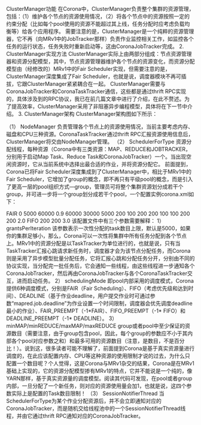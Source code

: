 ClusterManager功能
在Corona中，ClusterManager负责整个集群的资源管理，包括：（1）维护各个节点的资源使用情况，（2）将各个节点中的资源按照一定的约束分配（比如每个pool使用的资源不能超过其上线，任务分配时应考虑负载均衡等）给各个应用程序。
需要注意的是，ClusterManager是一个纯粹的资源管理器，它不再（向MRv1中的JobTracker那样）负责作业监控相关工作，如监控各个任务的运行状态，任务失败时重新启动等，这由CoronaJobTracker完成。
2. ClusterManager实现方法
ClusterManager实际上由两部分组成：节点资源管理器和资源分配模型，其中，节点资源管理器维护各个节点的资源变化，而资源分配模型由（经修改的）MRv1中的Fair Scheduler实现，但需要注意的是，ClusterManager深度集成了Fair Scheduler，也就是说，调度器模块不再可插拔，它跟ClusterManager紧紧耦合在一起。
ClusterManager需要与CoronaJobTracker和CoronaTaskTracker通信，这些都是通过thrift RPC实现的，具体涉及到的RPC协议，我已在前几篇文章中进行了介绍，在此不赘述。为了提高效率，ClusterManager采用了非阻塞异步编程模型，具体将在下一节中介绍。
3. ClusterManager架构
ClusterManager架构图如下所示：

（1） NodeManager
负责管理各个节点上的资源使用情况，当前主要考虑内存、磁盘和CPU三种资源。CoronaTaskTracker通过thrift RPC汇报资源使用信息后，ClusterManager将交由NodeManager管理。
（2） SchedulerForType
资源分配线程，每种资源（Corona中有三类资源：MAP、REDUCE和JOBTRACKER，分别用于启动Map Task、Reduce Task和CoronaJobTracker）一个。当出现空闲资源时，它从当前系统中选择出最合适的作业，并将资源分配它。
前面提到，Corona已将Fair Scheduler深度集成到了ClusterManager中，相比于MRv1中的Fair Scheduler，它增加了group的概念，即不再只有平级pool的概念，而是引入了更高一层的pool组织方式—group，管理员可将整个集群资源划分成若干个group，并可进一步将一个group划分成若干个pool，一个配置实例corona.xml如下：
<?xml version=”1.0″?>
<configuration>
<defaultSchedulingMode>FAIR</defaultSchedulingMode>
<nodeLocalityWaitMAP>0</nodeLocalityWaitMAP>
<rackLocalityWaitMAP>5000</rackLocalityWaitMAP>
<preemptedTaskMaxRunningTime>60000</preemptedTaskMaxRunningTime>
<shareStarvingRatio>0.9</shareStarvingRatio>
<starvingTimeForShare>60000</starvingTimeForShare>
<starvingTimeForMinimum>30000</starvingTimeForMinimum>
<grantsPerIteration>5000</grantsPerIteration>
<group name=”group_a”>
<minMAP>200</minMAP>
<minREDUCE>100</minREDUCE>
<maxMAP>200</maxMAP>
<maxREDUCE>200</maxREDUCE>
<pool name=”pool_sla”>
<minMAP>100</minMAP>
<minREDUCE>100</minREDUCE>
<maxMAP>200</maxMAP>
<maxREDUCE>200</maxREDUCE>
<weight>2.0</weight>
<schedulingMode>FIFO</schedulingMode>
</pool>
<pool name=”pool_nonsla”>
</pool>
</group>
<group name =”group_b”>
<maxMAP>200</maxMAP>
<maxREDUCE>200</maxREDUCE>
<weight>3.0</weight>
</group>
</configuration>
该配置文件中有三个参数需要解释：
1） grantsPerIteration 该参数表示一次性分配的task数目上限，默认是5000，如果你的集群足够小，那么，Corona可以一次性将集群中所有任务分配到各个节点上。MRv1中的资源分配是以TaskTracker为单位进行的，也就是说，只有当TaskTracker汇报心跳请求新任务时，调度器才会为该节点分配任务，而Corona则是采用了异步模型批量分配任务，它将汇报心跳和分配任务分开，分别由不同的协议实现，当分配完一批任务后，它会通知一些线程，由这些线程进一步通知各个CoronaJobTracker，然后再由CoronaJobTracker与各个CoronaTaskTracker交互，进而启动任务。
2） schedulingMode 即pool内部采用的调度模式，Corona提供6种调度模式，分别是FAIR（Fair Scheduling）、FIFO（考虑优先级和达到时间）、DEADLINE（基于作业deadline，用户提交作业时可通过参数“mapred.job.deadline”为作业设置一个时间限制，调度器会优先调度deadline最小的作业）、FAIR_PREEMPT（-1*FAIR）、FIFO_PREEMPT（-1* FIFO）和DEADLINE_PREEMPT（-1* DEADLINE）。
3） minMAP/minREDUCE/maxMAP/maxREDUCE group或者pool中至少保证的资源数目（需要注意，由于group包含pool，因此，每个group的参数应不小于其内部各个pool对应参数之和）和最多可用的资源数目（注意，是数目，不是百分比！）。说到这，很多读者可能不理解了，前面提到Corona是基于真实资源量进行调度的，在此应该配置内存、CPU等这种资源的使用限制才说的过去，为什么只配置一个数目呢？个人觉得，这是Corona与MRv1杂交的结果，Corona是在MRv1基础上实现的，它的资源分配模型掺有MRv1的特点，它并不能说是一个纯的，像YARN那样，基于真实资源量的调度模型。阅读其代码可发现，在pool或者group内部，一旦分配了一个新任务，则对应的资源使用量会加1，也就是说，这四个参数实际上是配置的Task数目限制！
（3） SessionNotifierThread
当SchedulerForType为某个作业分配资源后，并不会立即通知对应的CoronaJobTracker，而是随机交给线程池中的一个SessionNotifierThread线程，并由它通过thrift RPC通知对应的CoronaJobTracker。
